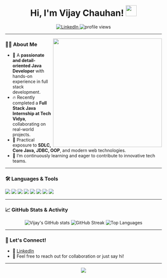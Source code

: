 <!-- Hi there! Welcome to my GitHub profile 👋 -->

<h1 align="center">
  Hi, I'm Vijay Chauhan! <img src="https://media.giphy.com/media/hvRJCLFzcasrR4ia7z/giphy.gif" width="35">
</h1>

<p align="center">
  <a href="https://www.linkedin.com/in/vijaychauhan1020/">
    <img src="https://img.shields.io/badge/LinkedIn-blue?style=for-the-badge&logo=linkedin" alt="LinkedIn" />
  </a>
  <img src="https://komarev.com/ghpvc/?username=Vijaychauhan2020&style=for-the-badge" alt="profile views" />
</p>

---

<img align="right" src="https://raw.githubusercontent.com/Vijaychauhan2020/Vijaychauhan2020/main/code.gif" width="350" />

### 👨‍💻 About Me

- 🚀 A **passionate and detail-oriented Java Developer** with hands-on experience in full stack development.
- 🔥 Recently completed a **Full Stack Java Internship at Tech Vidya**, collaborating on real-world projects.
- 💼 Practical exposure to **SDLC, Core Java, JDBC, OOP**, and modern web technologies.
- 🌱 I’m continuously learning and eager to contribute to innovative tech teams.

---

### 🛠️ Languages & Tools

<p align="left">
  <img src="https://img.shields.io/badge/Java-ED8B00?style=for-the-badge&logo=java&logoColor=white"/>
  <img src="https://img.shields.io/badge/JDBC-006666?style=for-the-badge&logo=databricks&logoColor=white"/>
  <img src="https://img.shields.io/badge/HTML5-E34F26?style=for-the-badge&logo=html5&logoColor=white"/>
  <img src="https://img.shields.io/badge/CSS3-1572B6?style=for-the-badge&logo=css3&logoColor=white"/>
  <img src="https://img.shields.io/badge/JavaScript-F7DF1E?style=for-the-badge&logo=javascript&logoColor=black"/>
  <img src="https://img.shields.io/badge/MySQL-4479A1?style=for-the-badge&logo=mysql&logoColor=white"/>
  <img src="https://img.shields.io/badge/Git-F05032?style=for-the-badge&logo=git&logoColor=white"/>
  <img src="https://img.shields.io/badge/VS%20Code-007ACC?style=for-the-badge&logo=visual-studio-code&logoColor=white"/>
</p>

---

### 📈 GitHub Stats & Activity

<p align="center">
  <img src="https://github-readme-stats.vercel.app/api?username=Vijaychauhan2020&show_icons=true&theme=radical" alt="Vijay's GitHub stats"/>
  <img src="https://github-readme-streak-stats.herokuapp.com/?user=Vijaychauhan2020&theme=radical" alt="GitHub Streak"/>
  <img src="https://github-readme-stats.vercel.app/api/top-langs/?username=Vijaychauhan2020&layout=compact&theme=radical" alt="Top Languages"/>
</p>

---

### 🌟 Let's Connect!

- 💼 [LinkedIn](https://www.linkedin.com/in/vijaychauhan1020/)
- 📧 Feel free to reach out for collaboration or just say hi!

---

<p align="center">
  <img src="https://readme-typing-svg.demolab.com?font=Fira+Code&duration=2500&pause=800&color=F70000&center=true&vCenter=true&width=435&lines=Passionate+Full+Stack+Java+Developer;Always+learning+something+new;Let's+build+something+great+together!">
</p>

<!--
**Vijaychauhan2020/Vijaychauhan2020** is a ✨ special ✨ repository because its `README.md` (this file) appears on your GitHub profile.
-->    
